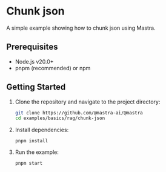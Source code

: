 # Chunk json

A simple example showing how to chunk json using Mastra.

## Prerequisites

- Node.js v20.0+
- pnpm (recommended) or npm

## Getting Started

1. Clone the repository and navigate to the project directory:

   ```bash
   git clone https://github.com/@mastra-ai/@mastra
   cd examples/basics/rag/chunk-json
   ```

2. Install dependencies:

   ```
   pnpm install
   ```

3. Run the example:

   ```bash
   pnpm start
   ```
